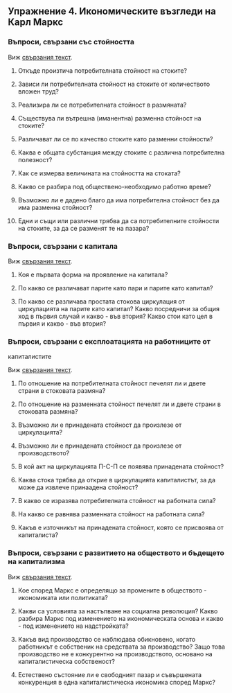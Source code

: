 ## Упражнение 4. Икономическите възгледи на Карл Маркс

### Въпроси, свързани със стойността

Виж [свързания текст](texts/marks-stojnost.md).

1. Откъде произтича потребителната стойност на стоките?

2. Зависи ли потребителната стойност на стоките от количеството
вложен труд?

3. Реализира ли се потребителната стойност в размяната?

4. Съществува ли вътрешна (иманентна) разменна стойност на
стоките?

5. Различават ли се по качество стоките като разменни
стойности?   

6. Каква е общата субстанция между стоките с различна
потребителна полезност?

7. Как се измерва величината на стойността на стоката?

8. Какво се разбира под обществено-необходимо работно време?

9. Възможно ли е дадено благо да има потребителна стойност без да
има разменна стойност?

10. Едни и същи или различни трябва да са потребителните
стойности на стоките, за да се разменят те на пазара?


### Въпроси, свързани с капитала

Виж [свързания текст](texts/marks-kapitala.md).

1. Коя е първата форма на проявление на капитала?

2. По какво се различават парите като пари и парите като капитал?

3. По какво се различава простата стокова циркулация от
циркулацията на парите като капитал? Какво посредничи за общия
ход в първия случай и какво - във втория? Какво стои като цел в
първия и какво - във втория?

### Въпроси, свързани с експлоатацията на работниците от
капиталистите

Виж [свързания текст](texts/marks-eksploataciq.md).

1. По отношение на потребителната стойност печелят ли и двете
страни в стоковата размяна?

2. По отношение на разменната стойност печелят ли и двете страни
в стоковата размяна?

3. Възможно ли е принадената стойност да произлезе от 
циркулацията?

4. Възможно ли е принадената стойност да произлезе от
производството?

5. В кой акт на циркулацията П-С-П се появява принадената
стойност?

6. Каква стока трябва да открие в циркулацията капиталистът, за
да може да извлече принаадена стойност?

7. В какво се изразява потребителната стойност на работната сила?

8. На какво се равнява разменната стойност на работната сила? 

9. Какъв е източникът на принадената стойност, която се присвоява
от капиталиста?  


### Въпроси, свързани с развитието на обществото и бъдещето на капитализма

Виж [свързания текст](texts/marks-istoriq.md).

1. Кое според Маркс е определящо за промените в обществото - икономиката или политиката?

2. Какви са условията за настъпване на социална революция? Какво разбира Маркс под изменението на икономическата основа и какво - под изменението на надстройката?

3. Какъв вид производство се наблюдава обикновено, когато работникът е собственик на средствата за производство? Защо това производство не е конкурентно на производството, основано на капиталистическа собственост?

4. Естествено състояние ли е свободният пазар и съвършената конкуренция в една капиталистическа икономика според Маркс?
